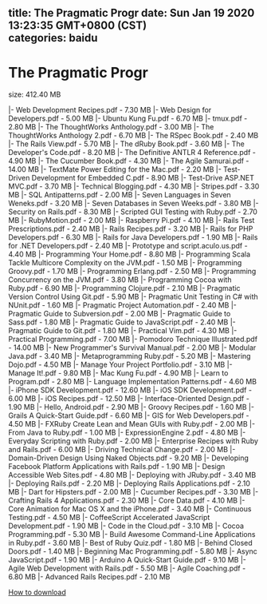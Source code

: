 
title: The Pragmatic Progr
date: Sun Jan 19 2020 13:23:35 GMT+0800 (CST)    
categories: baidu
---

# The Pragmatic Progr
size: 412.40 MB
 
 
|- Web Development Recipes.pdf - 7.30 MB
|- Web Design for Developers.pdf - 5.00 MB
|- Ubuntu Kung Fu.pdf - 6.70 MB
|- tmux.pdf - 2.80 MB
|- The ThoughtWorks Anthology.pdf - 3.00 MB
|- The ThoughtWorks Anthology 2.pdf - 6.70 MB
|- The RSpec Book.pdf - 2.40 MB
|- The Rails View.pdf - 5.70 MB
|- The dRuby Book.pdf - 3.60 MB
|- The Developer's Code.pdf - 8.20 MB
|- The Definitive ANTLR 4 Reference.pdf - 4.90 MB
|- The Cucumber Book.pdf - 4.30 MB
|- The Agile Samurai.pdf - 14.00 MB
|- TextMate Power Editing for the Mac.pdf - 2.20 MB
|- Test-Driven Development for Embedded C.pdf - 8.90 MB
|- Test-Drive ASP.NET MVC.pdf - 3.70 MB
|- Technical Blogging.pdf - 4.30 MB
|- Stripes.pdf - 3.30 MB
|- SQL Antipatterns.pdf - 2.00 MB
|- Seven Languages in Seven Weneks.pdf - 3.20 MB
|- Seven Databases in Seven Weeks.pdf - 3.80 MB
|- Security on Rails.pdf - 8.30 MB
|- Scripted GUI Testing with Ruby.pdf - 2.70 MB
|- RubyMotion.pdf - 2.00 MB
|- Raspberry Pi.pdf - 4.10 MB
|- Rails Test Prescriptions.pdf - 2.40 MB
|- Rails Recipes.pdf - 3.20 MB
|- Rails for PHP Developers.pdf - 6.30 MB
|- Rails for Java Developers.pdf - 1.90 MB
|- Rails for .NET Developers.pdf - 2.40 MB
|- Prototype and script.aculo.us.pdf - 4.40 MB
|- Programming Your Home.pdf - 8.80 MB
|- Programming Scala Tackle Multicore Complexity on the JVM.pdf - 1.50 MB
|- Programming Groovy.pdf - 1.70 MB
|- Programming Erlang.pdf - 2.50 MB
|- Programming Concurrency on the JVM.pdf - 3.80 MB
|- Programming Cocoa with Ruby.pdf - 6.90 MB
|- Programming Clojure.pdf - 2.10 MB
|- Pragmatic Version Control Using Git.pdf - 5.90 MB
|- Pragmatic Unit Testing in C# with NUnit.pdf - 1.60 MB
|- Pragmatic Project Automation.pdf - 2.40 MB
|- Pragmatic Guide to Subversion.pdf - 2.00 MB
|- Pragmatic Guide to Sass.pdf - 1.80 MB
|- Pragmatic Guide to JavaScript.pdf - 2.40 MB
|- Pragmatic Guide to Git.pdf - 1.80 MB
|- Practical Vim.pdf - 4.30 MB
|- Practical Programming.pdf - 7.00 MB
|- Pomodoro Technique Illustrated.pdf - 14.00 MB
|- New Programmer's Survival Manual.pdf - 2.00 MB
|- Modular Java.pdf - 3.40 MB
|- Metaprogramming Ruby.pdf - 5.20 MB
|- Mastering Dojo.pdf - 4.50 MB
|- Manage Your Project Portfolio.pdf - 3.10 MB
|- Manage It!.pdf - 9.80 MB
|- Mac Kung Fu.pdf - 4.90 MB
|- Learn to Program.pdf - 2.80 MB
|- Language Implementation Patterns.pdf - 4.60 MB
|- iPhone SDK Development.pdf - 12.60 MB
|- iOS SDK Development.pdf - 6.00 MB
|- iOS Recipes.pdf - 12.50 MB
|- Interface-Oriented Design.pdf - 1.90 MB
|- Hello, Android.pdf - 2.90 MB
|- Groovy Recipes.pdf - 1.60 MB
|- Grails A Quick-Start Guide.pdf - 6.60 MB
|- GIS for Web Developers.pdf - 4.50 MB
|- FXRuby Create Lean and Mean GUIs with Ruby.pdf - 2.00 MB
|- From Java to Ruby.pdf - 1.00 MB
|- ExpressionEngine 2.pdf - 4.80 MB
|- Everyday Scripting with Ruby.pdf - 2.00 MB
|- Enterprise Recipes with Ruby and Rails.pdf - 6.00 MB
|- Driving Technical Change.pdf - 2.00 MB
|- Domain-Driven Design Using Naked Objects.pdf - 9.20 MB
|- Developing Facebook Platform Applications with Rails.pdf - 1.90 MB
|- Design Accessible Web Sites.pdf - 4.80 MB
|- Deploying with JRuby.pdf - 3.40 MB
|- Deploying Rails.pdf - 2.20 MB
|- Deploying Rails Applications.pdf - 2.10 MB
|- Dart for Hipsters.pdf - 2.00 MB
|- Cucumber Recipes.pdf - 3.30 MB
|- Crafting Rails 4 Applications.pdf - 2.30 MB
|- Core Data.pdf - 4.10 MB
|- Core Animation for Mac OS X and the iPhone.pdf - 3.40 MB
|- Continuous Testing.pdf - 4.50 MB
|- CoffeeScript Accelerated JavaScript Development.pdf - 1.90 MB
|- Code in the Cloud.pdf - 3.10 MB
|- Cocoa Programming.pdf - 5.30 MB
|- Build Awesome Command-Line Applications in Ruby.pdf - 3.60 MB
|- Best of Ruby Quiz.pdf - 1.80 MB
|- Behind Closed Doors.pdf - 1.40 MB
|- Beginning Mac Programming.pdf - 5.80 MB
|- Async JavaScript.pdf - 1.90 MB
|- Arduino A Quick-Start Guide.pdf - 9.10 MB
|- Agile Web Development with Rails.pdf - 5.50 MB
|- Agile Coaching.pdf - 6.80 MB
|- Advanced Rails Recipes.pdf - 2.10 MB

[How to download](https://bpcam.bemobtrk.com/go/2ceec3aa-1ca2-46d6-b9ff-aaa5c184517c?jno=434)